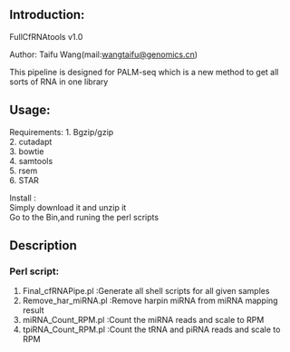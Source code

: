 ## Introduction:
FullCfRNAtools v1.0  

Author: Taifu Wang(mail:wangtaifu@genomics.cn)  

This pipeline is designed for PALM-seq which is a new method to get all sorts of RNA in one library  

## Usage:
Requirements: 
	1. Bgzip/gzip  
	2. cutadapt  
	3. bowtie  
	4. samtools  
	5. rsem  
	6. STAR  

Install :  
	Simply download it and unzip it  
	Go to the Bin,and runing the perl scripts  


## Description

### Perl script: 
1. Final_cfRNAPipe.pl :Generate all shell scripts for all given samples  
2. Remove_har_miRNA.pl :Remove harpin miRNA from miRNA mapping result  
2. miRNA_Count_RPM.pl :Count the miRNA reads and scale to RPM  
4. tpiRNA_Count_RPM.pl :Count the tRNA and piRNA reads and scale to RPM  


